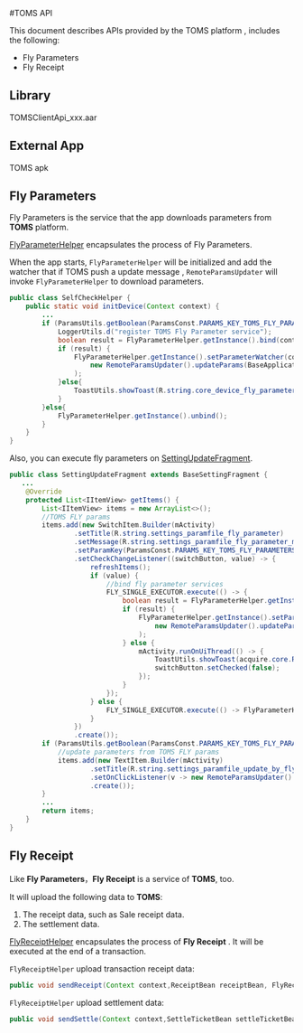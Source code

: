 #TOMS API

This document describes APIs provided by the TOMS platform , includes the following:

- Fly Parameters
- Fly Receipt

## Library

TOMSClientApi_xxx.aar

## External App

TOMS apk

## Fly Parameters

Fly Parameters is the service that the app downloads parameters from **TOMS** platform. 

[FlyParameterHelper](../sdk_helper/src/main/java/acquire/sdk/FlyParameterHelper.java) encapsulates the process of Fly Parameters. 

When the app starts, `FlyParameterHelper` will be initialized  and add the watcher that if TOMS push a update message , `RemoteParamsUpdater` will invoke `FlyParameterHelper`  to download parameters.

```JAVA
public class SelfCheckHelper {
    public static void initDevice(Context context) {
       	...
        if (ParamsUtils.getBoolean(ParamsConst.PARAMS_KEY_TOMS_FLY_PARAMETERS)) {
            LoggerUtils.d("register TOMS Fly Parameter service");
            boolean result = FlyParameterHelper.getInstance().bind(context);
            if (result) {
                FlyParameterHelper.getInstance().setParameterWatcher(context, () ->
                    new RemoteParamsUpdater().updateParams(BaseApplication.getAppContext())
                );
            }else{
                ToastUtils.showToast(R.string.core_device_fly_parameter_init_failed);
            }
        }else{
            FlyParameterHelper.getInstance().unbind();
        }
    }
}

```

Also, you can execute fly parameters on [SettingUpdateFragment](../settings/src/main/java/acquire/settings/fragment/update/SettingUpdateFragment.java).

```java
public class SettingUpdateFragment extends BaseSettingFragment {
   ...
    @Override
    protected List<IItemView> getItems() {
        List<IItemView> items = new ArrayList<>();
        //TOMS FLY params
        items.add(new SwitchItem.Builder(mActivity)
                .setTitle(R.string.settings_paramfile_fly_parameter)
                .setMessage(R.string.settings_paramfile_fly_parameter_message)
                .setParamKey(ParamsConst.PARAMS_KEY_TOMS_FLY_PARAMETERS)
                .setCheckChangeListener((switchButton, value) -> {
                    refreshItems();
                    if (value) {
                        //bind fly parameter services
                        FLY_SINGLE_EXECUTOR.execute(() -> {
                            boolean result = FlyParameterHelper.getInstance().bind(mActivity);
                            if (result) {
                                FlyParameterHelper.getInstance().setParameterWatcher(mActivity, () ->
                                    new RemoteParamsUpdater().updateParams(BaseApplication.getAppContext())
                                );
                            } else {
                                mActivity.runOnUiThread(() -> {
                                    ToastUtils.showToast(acquire.core.R.string.core_device_fly_parameter_init_failed);
                                    switchButton.setChecked(false);
                                });
                            }
                        });
                    } else {
                        FLY_SINGLE_EXECUTOR.execute(() -> FlyParameterHelper.getInstance().unbind());
                    }
                })
                .create());
        if (ParamsUtils.getBoolean(ParamsConst.PARAMS_KEY_TOMS_FLY_PARAMETERS)) {
            //update parameters from TOMS FLY params
            items.add(new TextItem.Builder(mActivity)
                    .setTitle(R.string.settings_paramfile_update_by_fly_parameter)
                    .setOnClickListener(v -> new RemoteParamsUpdater().updateParams(mActivity))
                    .create());
        }
		...
        return items;
    }
}
```



## Fly Receipt

Like **Fly Parameters**，**Fly Receipt** is a service of **TOMS**, too.

It will upload the following data to **TOMS**:

1. The receipt data, such as Sale receipt data.
2. The settlement data.

[FlyReceiptHelper](../sdk_helper/src/main/java/acquire/sdk/FlyReceiptHelper.java) encapsulates the process of **Fly Receipt** . It will be executed  at the end of a transaction.

`FlyReceiptHelper`  upload transaction receipt data:

```java
public void sendReceipt(Context context,ReceiptBean receiptBean, FlyReceiptCallback callback) 
```

`FlyReceiptHelper`  upload settlement data:

```java
public void sendSettle(Context context,SettleTicketBean settleTicketBean, FlyReceiptCallback callback)
```

